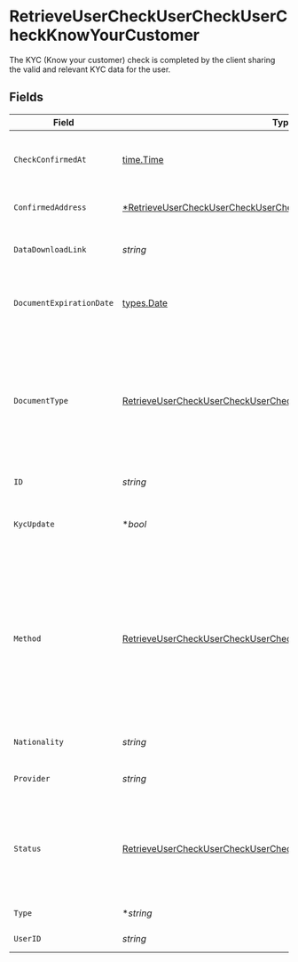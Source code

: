 # RetrieveUserCheckUserCheckUserCheckKnowYourCustomer

The KYC (Know your customer) check is completed by the client sharing the valid and relevant KYC data for the user.


## Fields

| Field                                                                                                                                                                                                                                            | Type                                                                                                                                                                                                                                             | Required                                                                                                                                                                                                                                         | Description                                                                                                                                                                                                                                      |
| ------------------------------------------------------------------------------------------------------------------------------------------------------------------------------------------------------------------------------------------------ | ------------------------------------------------------------------------------------------------------------------------------------------------------------------------------------------------------------------------------------------------ | ------------------------------------------------------------------------------------------------------------------------------------------------------------------------------------------------------------------------------------------------ | ------------------------------------------------------------------------------------------------------------------------------------------------------------------------------------------------------------------------------------------------ |
| `CheckConfirmedAt`                                                                                                                                                                                                                               | [time.Time](https://pkg.go.dev/time#Time)                                                                                                                                                                                                        | :heavy_check_mark:                                                                                                                                                                                                                               | Completion date and time of the KYC check. Must not be older than 24 months.                                                                                                                                                                     |
| `ConfirmedAddress`                                                                                                                                                                                                                               | [*RetrieveUserCheckUserCheckUserCheckKnowYourCustomerAddress](../../models/operations/retrieveusercheckusercheckusercheckknowyourcustomeraddress.md)                                                                                             | :heavy_minus_sign:                                                                                                                                                                                                                               | Address. Must not be a P.O. box or c/o address.                                                                                                                                                                                                  |
| `DataDownloadLink`                                                                                                                                                                                                                               | *string*                                                                                                                                                                                                                                         | :heavy_check_mark:                                                                                                                                                                                                                               | Download link for the KYC evidence file. Should be a valid URL.                                                                                                                                                                                  |
| `DocumentExpirationDate`                                                                                                                                                                                                                         | [types.Date](../../types/date.md)                                                                                                                                                                                                                | :heavy_check_mark:                                                                                                                                                                                                                               | Expiration date of the document used in KYC process in YYYY-MM-DD format.                                                                                                                                                                        |
| `DocumentType`                                                                                                                                                                                                                                   | [RetrieveUserCheckUserCheckUserCheckKnowYourCustomerDocumentType](../../models/operations/retrieveusercheckusercheckusercheckknowyourcustomerdocumenttype.md)                                                                                    | :heavy_check_mark:                                                                                                                                                                                                                               | The type of document used in the KYC process.<br/>* PASSPORT - Passport<br/>* ID_CARD - National Identification document<br/>* RESIDENCE_PERMIT - Residence Permit                                                                               |
| `ID`                                                                                                                                                                                                                                             | *string*                                                                                                                                                                                                                                         | :heavy_check_mark:                                                                                                                                                                                                                               | User Check unique identifier.                                                                                                                                                                                                                    |
| `KycUpdate`                                                                                                                                                                                                                                      | **bool*                                                                                                                                                                                                                                          | :heavy_minus_sign:                                                                                                                                                                                                                               | Marks this check as a KYC refresh/update as opposed to an initial record.                                                                                                                                                                        |
| `Method`                                                                                                                                                                                                                                         | [RetrieveUserCheckUserCheckUserCheckKnowYourCustomerMethod](../../models/operations/retrieveusercheckusercheckusercheckknowyourcustomermethod.md)                                                                                                | :heavy_check_mark:                                                                                                                                                                                                                               | Method used for AML compliant KYC process<br/>* VIDEO_ID - Video identification<br/>* IN_PERSON_ID - In person identification at the post office or the client’s outlet<br/>* ELECTRONIC_ID - Advanced electronic identification methods (namely German eID) |
| `Nationality`                                                                                                                                                                                                                                    | *string*                                                                                                                                                                                                                                         | :heavy_check_mark:                                                                                                                                                                                                                               | Country code. [ISO 3166 alpha-2 Codes](https://en.wikipedia.org/wiki/ISO_3166-1_alpha-2).                                                                                                                                                        |
| `Provider`                                                                                                                                                                                                                                       | *string*                                                                                                                                                                                                                                         | :heavy_check_mark:                                                                                                                                                                                                                               | Provider that was used to perform the KYC check.                                                                                                                                                                                                 |
| `Status`                                                                                                                                                                                                                                         | [RetrieveUserCheckUserCheckUserCheckKnowYourCustomerStatus](../../models/operations/retrieveusercheckusercheckusercheckknowyourcustomerstatus.md)                                                                                                | :heavy_check_mark:                                                                                                                                                                                                                               | Final status of the KYC check.<br/>* IN_PROGRESS - KYC check is in progress<br/>* PASSED - KYC check passed<br/>* FAILED - KYC check failed                                                                                                      |
| `Type`                                                                                                                                                                                                                                           | **string*                                                                                                                                                                                                                                        | :heavy_minus_sign:                                                                                                                                                                                                                               | The type of check must be “KYC”.                                                                                                                                                                                                                 |
| `UserID`                                                                                                                                                                                                                                         | *string*                                                                                                                                                                                                                                         | :heavy_check_mark:                                                                                                                                                                                                                               | User unique identifier.                                                                                                                                                                                                                          |
